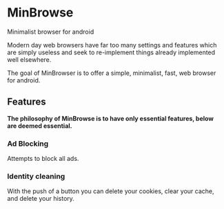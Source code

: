 # MinBrowse

Minimalist browser for android

Modern day web browsers have far too many settings and features which are simply useless and seek to re-implement things already implemented well elsewhere.

The goal of MinBrowser is to offer a simple, minimalist, fast, web browser for android.

## Features

**The philosophy of MinBrowse is to have only essential features, below are deemed essential.**

### Ad Blocking

Attempts to block all ads.

### Identity cleaning

With the push of a button you can delete your cookies, clear your cache, and delete your history.
